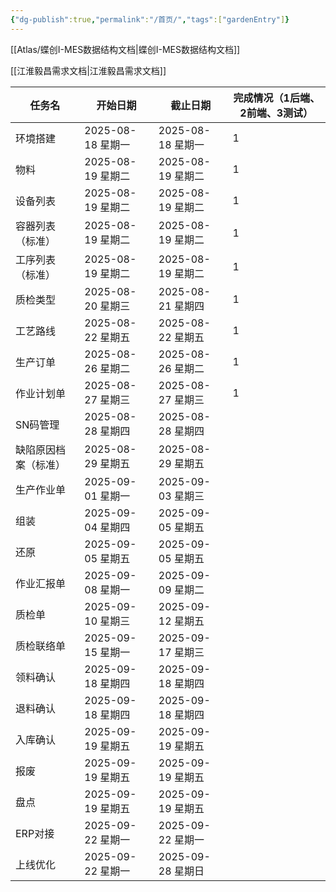 ```yaml
---
{"dg-publish":true,"permalink":"/首页/","tags":["gardenEntry"]}
---
```



 [[Atlas/蝶创I-MES数据结构文档\|蝶创I-MES数据结构文档]]

 [[江淮毅昌需求文档\|江淮毅昌需求文档]]

| 任务名        | 开始日期           | 截止日期           | 完成情况（1后端、2前端、3测试） |
| ---------- | -------------- | -------------- | ----------------- |
| 环境搭建       | 2025-08-18 星期一 | 2025-08-18 星期一 | 1                 |
| 物料         | 2025-08-19 星期二 | 2025-08-19 星期二 | 1                 |
| 设备列表       | 2025-08-19 星期二 | 2025-08-19 星期二 | 1                 |
| 容器列表（标准）   | 2025-08-19 星期二 | 2025-08-19 星期二 | 1                 |
| 工序列表（标准）   | 2025-08-19 星期二 | 2025-08-19 星期二 | 1                 |
| 质检类型       | 2025-08-20 星期三 | 2025-08-21 星期四 | 1                 |
| 工艺路线       | 2025-08-22 星期五 | 2025-08-22 星期五 | 1                 |
| 生产订单       | 2025-08-26 星期二 | 2025-08-26 星期二 | 1                 |
| 作业计划单      | 2025-08-27 星期三 | 2025-08-27 星期三 | 1                 |
| SN码管理      | 2025-08-28 星期四 | 2025-08-28 星期四 |                   |
| 缺陷原因档案（标准） | 2025-08-29 星期五 | 2025-08-29 星期五 |                   |
| 生产作业单      | 2025-09-01 星期一 | 2025-09-03 星期三 |                   |
| 组装         | 2025-09-04 星期四 | 2025-09-05 星期五 |                   |
| 还原         | 2025-09-05 星期五 | 2025-09-05 星期五 |                   |
| 作业汇报单      | 2025-09-08 星期一 | 2025-09-09 星期二 |                   |
| 质检单        | 2025-09-10 星期三 | 2025-09-12 星期五 |                   |
| 质检联络单      | 2025-09-15 星期一 | 2025-09-17 星期三 |                   |
| 领料确认       | 2025-09-18 星期四 | 2025-09-18 星期四 |                   |
| 退料确认       | 2025-09-18 星期四 | 2025-09-18 星期四 |                   |
| 入库确认       | 2025-09-19 星期五 | 2025-09-19 星期五 |                   |
| 报废         | 2025-09-19 星期五 | 2025-09-19 星期五 |                   |
| 盘点         | 2025-09-19 星期五 | 2025-09-19 星期五 |                   |
| ERP对接      | 2025-09-22 星期一 | 2025-09-22 星期一 |                   |
| 上线优化       | 2025-09-22 星期一 | 2025-09-28 星期日 |                   |